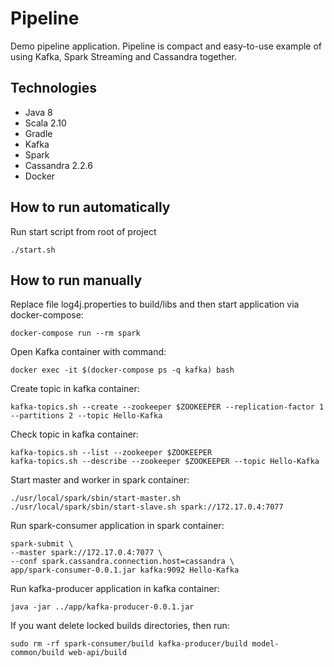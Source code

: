 # Pipeline

Demo pipeline application. Pipeline is compact and easy-to-use example of using Kafka, Spark Streaming and Cassandra together.

## Technologies
- Java 8
- Scala 2.10
- Gradle
- Kafka
- Spark
- Cassandra 2.2.6
- Docker

## How to run automatically
Run start script from root of project
```
./start.sh
```

## How to run manually
Replace file log4j.properties to build/libs and then start application via docker-compose:
```
docker-compose run --rm spark
```

Open Kafka container with command:
```
docker exec -it $(docker-compose ps -q kafka) bash
```

Create topic in kafka container:
```
kafka-topics.sh --create --zookeeper $ZOOKEEPER --replication-factor 1 --partitions 2 --topic Hello-Kafka
```

Check topic in kafka container:
```
kafka-topics.sh --list --zookeeper $ZOOKEEPER
kafka-topics.sh --describe --zookeeper $ZOOKEEPER --topic Hello-Kafka
```

Start master and worker in spark container:
```
./usr/local/spark/sbin/start-master.sh
./usr/local/spark/sbin/start-slave.sh spark://172.17.0.4:7077
```

Run spark-consumer application in spark container:
```
spark-submit \
--master spark://172.17.0.4:7077 \
--conf spark.cassandra.connection.host=cassandra \
app/spark-consumer-0.0.1.jar kafka:9092 Hello-Kafka
```

Run kafka-producer application in kafka container:
```
java -jar ../app/kafka-producer-0.0.1.jar
```

If you want delete locked builds directories, then run:
```
sudo rm -rf spark-consumer/build kafka-producer/build model-common/build web-api/build
```